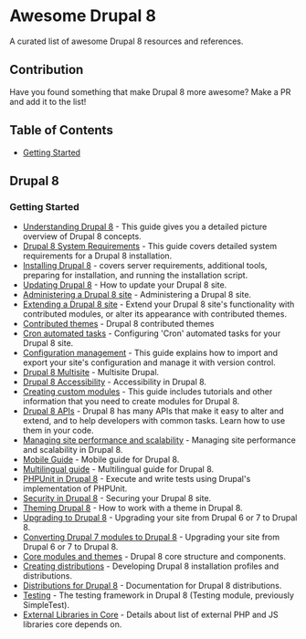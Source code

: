 # Awesome Drupal 8
A curated list of awesome Drupal 8 resources and references.
 
## Contribution
Have you found something that make Drupal 8 more awesome? Make a PR and add it to the list!

## Table of Contents

- [Getting Started](#getting-started)


## Drupal 8
### Getting Started
* [Understanding Drupal 8](https://www.drupal.org/docs/8/understanding-drupal-8) - This guide gives you a detailed picture overview of Drupal 8 concepts.
* [Drupal 8 System Requirements](https://www.drupal.org/docs/8/system-requirements) - This guide covers detailed system requirements for a Drupal 8 installation.
* [Installing Drupal 8](https://www.drupal.org/docs/8/install) - covers server requirements, additional tools, preparing for installation, and running the installation script.
* [Updating Drupal 8](https://www.drupal.org/docs/8/update) - How to update your Drupal 8 site.
* [Administering a Drupal 8 site](https://www.drupal.org/docs/8/administering-a-drupal-8-site) - Administering a Drupal 8 site.
* [Extending a Drupal 8 site](https://www.drupal.org/docs/8/extending-drupal-8) - Extend your Drupal 8 site's functionality with contributed modules, or alter its appearance with contributed themes.
* [Contributed themes](https://www.drupal.org/docs/8/themes) - Drupal 8 contributed themes
* [Cron automated tasks](https://www.drupal.org/docs/8/cron-automated-tasks) - Configuring 'Cron' automated tasks for your Drupal 8 site.
* [Configuration management](https://www.drupal.org/docs/8/configuration-management) - This guide explains how to import and export your site's configuration and manage it with version control.
* [Drupal 8 Multisite](https://www.drupal.org/docs/8/multisite) - Multisite Drupal.
* [Drupal 8 Accessibility](https://www.drupal.org/docs/8/multisite) - Accessibility in Drupal 8.
* [Creating custom modules](https://www.drupal.org/docs/8/creating-custom-modules) - This guide includes tutorials and other information that you need to create modules for Drupal 8.
* [Drupal 8 APIs](https://www.drupal.org/docs/8/api) - Drupal 8 has many APIs that make it easy to alter and extend, and to help developers with common tasks. Learn how to use them in your code.
* [Managing site performance and scalability](https://www.drupal.org/docs/8/managing-site-performance-and-scalability) - Managing site performance and scalability in Drupal 8.
* [Mobile Guide](https://www.drupal.org/docs/8/mobile) - Mobile guide for Drupal 8.
* [Multilingual guide](https://www.drupal.org/docs/8/multilingual) - Multilingual guide for Drupal 8.
* [PHPUnit in Drupal 8](https://www.drupal.org/docs/8/phpunit) - Execute and write tests using Drupal's implementation of PHPUnit.
* [Security in Drupal 8](https://www.drupal.org/docs/8/security) - Securing your Drupal 8 site.
* [Theming Drupal 8](https://www.drupal.org/docs/8/theming) - How to work with a theme in Drupal 8.
* [Upgrading to Drupal 8](https://www.drupal.org/docs/8/upgrade) - Upgrading your site from Drupal 6 or 7 to Drupal 8.
* [Converting Drupal 7 modules to Drupal 8](https://www.drupal.org/docs/8/converting-drupal-7-modules-to-drupal-8) - Upgrading your site from Drupal 6 or 7 to Drupal 8.
* [Core modules and themes](https://www.drupal.org/docs/8/core) - Drupal 8 core structure and components.
* [Creating distributions](https://www.drupal.org/docs/8/creating-distributions) - Developing Drupal 8 installation profiles and distributions.
* [Distributions for Drupal 8](https://www.drupal.org/docs/8/distributions) - Documentation for Drupal 8 distributions.
* [Testing](https://www.drupal.org/docs/8/testing) - The testing framework in Drupal 8 (Testing module, previously SimpleTest).
* [External Libraries in Core](https://www.drupal.org/docs/8/external-libraries-in-core) - Details about list of external PHP and JS libraries core depends on.
